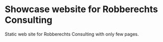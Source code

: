 # Showcase website for Robberechts Consulting

Static web site for Robberechts Consulting with only few pages.